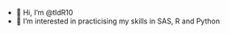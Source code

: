 - 👋 Hi, I’m @tldR10
- 👀 I’m interested in practicising my skills in SAS, R and Python

<!---
tldR10/tldR10 is a ✨ special ✨ repository because its `README.md` (this file) appears on your GitHub profile.
You can click the Preview link to take a look at your changes.
--->
